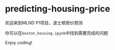 # predicting-housing-price

欢迎来到MLND P1项目，波士顿房价预测

你可以在`boston_housing.ipynb`中找到需要完成的问题

Enjoy coding!